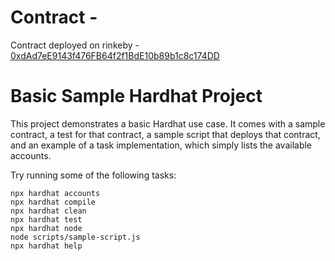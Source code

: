 # Contract - 
Contract deployed on rinkeby - [0xdAd7eE9143f476FB64f2f1BdE10b89b1c8c174DD](https://rinkeby.etherscan.io/address/0xdad7ee9143f476fb64f2f1bde10b89b1c8c174dd#code)

# Basic Sample Hardhat Project

This project demonstrates a basic Hardhat use case. It comes with a sample contract, a test for that contract, a sample script that deploys that contract, and an example of a task implementation, which simply lists the available accounts.

Try running some of the following tasks:

```shell
npx hardhat accounts
npx hardhat compile
npx hardhat clean
npx hardhat test
npx hardhat node
node scripts/sample-script.js
npx hardhat help
```
